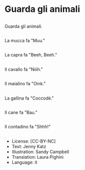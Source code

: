 # Guarda gli animali

##
Guarda gli animali.

##
La mucca fa "Muu."

##
La capra fa "Beeh, Beeh."

##
Il cavallo fa "Niiih."

##
Il maialino fa "Oink."

##
La gallina fa "Coccodè."

##
Il cane fa "Bau."

##
Il contadino fa "Shhh!"

##
* License: [CC-BY-NC]
* Text: Jenny Katz
* Illustration: Sandy Campbell
* Translation: Laura Pighini
* Language: it
